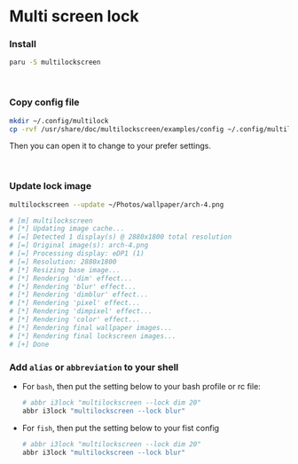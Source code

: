 # Multi screen lock

### Install

```bash
paru -S multilockscreen
```

</br>

### Copy config file

```bash
mkdir ~/.config/multilock
cp -rvf /usr/share/doc/multilockscreen/examples/config ~/.config/multilock/config
```

Then you can open it to change to your prefer settings.

</br>

### Update lock image

```bash
multilockscreen --update ~/Photos/wallpaper/arch-4.png

# [m] multilockscreen
# [*] Updating image cache...
# [=] Detected 1 display(s) @ 2880x1800 total resolution
# [=] Original image(s): arch-4.png
# [=] Processing display: eDP1 (1)
# [=] Resolution: 2880x1800
# [*] Resizing base image...
# [*] Rendering 'dim' effect...
# [*] Rendering 'blur' effect...
# [*] Rendering 'dimblur' effect...
# [*] Rendering 'pixel' effect...
# [*] Rendering 'dimpixel' effect...
# [*] Rendering 'color' effect...
# [*] Rendering final wallpaper images...
# [*] Rendering final lockscreen images...
# [+] Done
```

### Add `alias` or `abbreviation` to your shell

- For `bash`, then put the setting below to your bash profile or rc file:

    ```bash
    # abbr i3lock "multilockscreen --lock dim 20"
    abbr i3lock "multilockscreen --lock blur"
    ```

- For `fish`, then put the setting below to your fist config

    ```bash
    # abbr i3lock "multilockscreen --lock dim 20"
    abbr i3lock "multilockscreen --lock blur"
    ```

</br>
